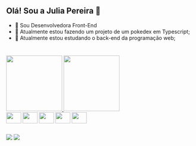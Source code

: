 ## Olá! Sou a Julia Pereira 👋
- 🌱 Sou Desenvolvedora Front-End
- 🔭 Atualmente estou fazendo um projeto de um pokedex em Typescript;
- 🌱 Atualmente estou estudando o back-end da programação web;
# 
<div style="display: inline-block">
  <a href="https://github.com/Julia-Teixeira">
  <img height="150em" src="github-readme-stats-69q1.vercel.app/api/?username=Julia-Teixeira&theme=radical&include_all_commits=true&count_private=true"/>

  <img height="150em" src="github-readme-stats-69q1.vercel.app/api/top-langs/?username=Julia-Teixeira&layout=compact&langs_count=16&theme=radical"/>
</div>

<div style="display: inline-block">
  <img align="center" height="30" width="40" src="https://cdn.jsdelivr.net/gh/devicons/devicon/icons/react/react-original.svg" />
  <img align="center" height="30" width="40" src="https://cdn.jsdelivr.net/gh/devicons/devicon/icons/typescript/typescript-original.svg" />
  <img align="center" height="30" width="40" src="https://cdn.jsdelivr.net/gh/devicons/devicon/icons/javascript/javascript-original.svg" />
  <img align="center" height="30" width="40" src="https://cdn.jsdelivr.net/gh/devicons/devicon/icons/html5/html5-original.svg" />
  <img align="center" height="30" width="40" src="https://cdn.jsdelivr.net/gh/devicons/devicon/icons/css3/css3-original.svg" />

</div>

## 
  
<div>
  <a href="https://www.linkedin.com/in/julia-pereira-teixeira/" target="_blank"><img src="https://img.shields.io/badge/LinkedIn-0077B5?style=for-the-badge&logo=linkedin&logoColor=white" /></a>
  <a href="https://www.instagram.com/juliapereirat/" target="_blank"><img src="https://img.shields.io/badge/Instagram-E4405F?style=for-the-badge&logo=instagram&logoColor=white" /></a>
</div>

<!--
**Julia-Teixeira/Julia-Teixeira** is a ✨ _special_ ✨ repository because its `README.md` (this file) appears on your GitHub profile.

Here are some ideas to get you started:

- 🔭 I’m currently working on ...
- 🌱 I’m currently learning ...
- 👯 I’m looking to collaborate on ...
- 🤔 I’m looking for help with ...
- 💬 Ask me about ...
- 📫 How to reach me: ...
- 😄 Pronouns: ...
- ⚡ Fun fact: ...
-->
